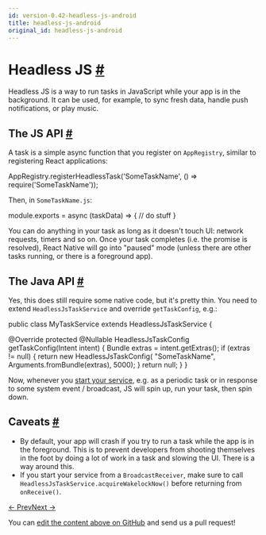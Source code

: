 ```yaml
---
id: version-0.42-headless-js-android
title: headless-js-android
original_id: headless-js-android
---
```

<a id="content"></a><h1><a class="anchor" name="headless-js"></a>Headless JS <a class="hash-link" href="docs/headless-js-android.html#headless-js">#</a></h1><div><p>Headless JS is a way to run tasks in JavaScript while your app is in the background. It can be used, for example, to sync fresh data, handle push notifications, or play music.</p><h2><a class="anchor" name="the-js-api"></a>The JS API <a class="hash-link" href="docs/headless-js-android.html#the-js-api">#</a></h2><p>A task is a simple async function that you register on <code>AppRegistry</code>, similar to registering React applications:</p><div class="prism language-javascript">AppRegistry<span class="token punctuation">.</span><span class="token function">registerHeadlessTask<span class="token punctuation">(</span></span><span class="token string">'SomeTaskName'</span><span class="token punctuation">,</span> <span class="token punctuation">(</span><span class="token punctuation">)</span> <span class="token operator">=</span><span class="token operator">&gt;</span> <span class="token function">require<span class="token punctuation">(</span></span><span class="token string">'SomeTaskName'</span><span class="token punctuation">)</span><span class="token punctuation">)</span><span class="token punctuation">;</span></div><p>Then, in <code>SomeTaskName.js</code>:</p><div class="prism language-javascript">module<span class="token punctuation">.</span>exports <span class="token operator">=</span> async <span class="token punctuation">(</span>taskData<span class="token punctuation">)</span> <span class="token operator">=</span><span class="token operator">&gt;</span> <span class="token punctuation">{</span>
 <span class="token comment" spellcheck="true"> // do stuff
</span><span class="token punctuation">}</span></div><p>You can do anything in your task as long as it doesn't touch UI: network requests, timers and so on. Once your task completes (i.e. the promise is resolved), React Native will go into "paused" mode (unless there are other tasks running, or there is a foreground app).</p><h2><a class="anchor" name="the-java-api"></a>The Java API <a class="hash-link" href="docs/headless-js-android.html#the-java-api">#</a></h2><p>Yes, this does still require some native code, but it's pretty thin. You need to extend <code>HeadlessJsTaskService</code> and override <code>getTaskConfig</code>, e.g.:</p><div class="prism language-javascript">public class <span class="token class-name">MyTaskService</span> extends <span class="token class-name">HeadlessJsTaskService</span> <span class="token punctuation">{</span>

  @Override
  protected @Nullable HeadlessJsTaskConfig <span class="token function">getTaskConfig<span class="token punctuation">(</span></span>Intent intent<span class="token punctuation">)</span> <span class="token punctuation">{</span>
    Bundle extras <span class="token operator">=</span> intent<span class="token punctuation">.</span><span class="token function">getExtras<span class="token punctuation">(</span></span><span class="token punctuation">)</span><span class="token punctuation">;</span>
    <span class="token keyword">if</span> <span class="token punctuation">(</span>extras <span class="token operator">!</span><span class="token operator">=</span> <span class="token keyword">null</span><span class="token punctuation">)</span> <span class="token punctuation">{</span>
      <span class="token keyword">return</span> <span class="token keyword">new</span> <span class="token class-name">HeadlessJsTaskConfig</span><span class="token punctuation">(</span>
          <span class="token string">"SomeTaskName"</span><span class="token punctuation">,</span>
          Arguments<span class="token punctuation">.</span><span class="token function">fromBundle<span class="token punctuation">(</span></span>extras<span class="token punctuation">)</span><span class="token punctuation">,</span>
          <span class="token number">5000</span><span class="token punctuation">)</span><span class="token punctuation">;</span>
    <span class="token punctuation">}</span>
    <span class="token keyword">return</span> <span class="token keyword">null</span><span class="token punctuation">;</span>
  <span class="token punctuation">}</span>
<span class="token punctuation">}</span></div><p>Now, whenever you <a href="https://developer.android.com/reference/android/content/Context.html#startService(android.content.Intent)" target="_blank">start your service</a>, e.g. as a periodic task or in response to some system event / broadcast, JS will spin up, run your task, then spin down.</p><h2><a class="anchor" name="caveats"></a>Caveats <a class="hash-link" href="docs/headless-js-android.html#caveats">#</a></h2><ul><li>By default, your app will crash if you try to run a task while the app is in the foreground. This is to prevent developers from shooting themselves in the foot by doing a lot of work in a task and slowing the UI. There is a way around this.</li><li>If you start your service from a <code>BroadcastReceiver</code>, make sure to call <code>HeadlessJsTaskService.acquireWakelockNow()</code> before returning from <code>onReceive()</code>.</li></ul></div><div class="docs-prevnext"><a class="docs-prev" href="docs/native-components-android.html#content">← Prev</a><a class="docs-next" href="docs/signed-apk-android.html#content">Next →</a></div><p class="edit-page-block">You can <a target="_blank" href="https://github.com/facebook/react-native/blob/master/docs/HeadlessJSAndroid.md">edit the content above on GitHub</a> and send us a pull request!</p>